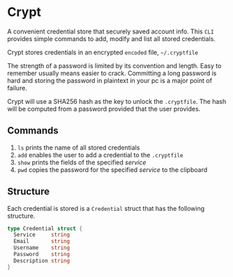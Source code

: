 # Crypt
A convenient credential store that securely saved account info.
This `CLI` provides simple commands to add, modify and list all stored credentials.

Crypt stores credentials in an encrypted `encoded` file, `~/.cryptfile`

The strength of a password is limited by its convention and length.
Easy to remember usually means easier to crack. Committing a long password is hard
and storing the password in plaintext in your pc is a major point of failure.

Crypt will use a SHA256 hash as the key to unlock the `.cryptfile`.
The hash will be computed from a password provided that the user provides.

## Commands
1. `ls` prints the name of all stored credentials
1. `add` enables the user to add a credential to the `.cryptfile`
3. `show` prints the fields of the specified *service*
4. `pwd` copies the password for the specified *service* to the clipboard

## Structure
Each credential is stored is a `Credential` struct that has the following structure.

```go
type Credential struct {
  Service     string
  Email       string
  Username    string
  Password    string
  Description string
}
```